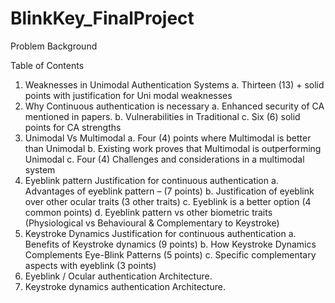 # BlinkKey_FinalProject

Problem Background

Table of Contents
01.	Weaknesses in Unimodal Authentication Systems
a.	Thirteen (13) + solid points with justification for Uni modal weaknesses
02.	Why Continuous authentication is necessary 
a.	Enhanced security of CA mentioned in papers.
b.	Vulnerabilities in Traditional
c.	Six (6) solid points for CA strengths
03.	Unimodal Vs Multimodal
a.	Four (4) points where Multimodal is better than Unimodal
b.	Existing work proves that Multimodal is outperforming Unimodal
c.	Four (4) Challenges and considerations in a multimodal system
04.	Eyeblink pattern Justification for continuous authentication
a.	Advantages of eyeblink pattern – (7 points)
b.	Justification of eyeblink over other ocular traits (3 other traits)
c.	Eyeblink is a better option (4 common points)
d.	Eyeblink pattern vs other biometric traits (Physiological vs Behavioural & Complementary to Keystroke)
05.	Keystroke Dynamics Justification for continuous authentication
a.	Benefits of Keystroke dynamics (9 points)
b.	How Keystroke Dynamics Complements Eye-Blink Patterns (5 points)
c.	Specific complementary aspects with eyeblink (3 points)
06.	Eyeblink / Ocular authentication Architecture.
07.	Keystroke dynamics authentication Architecture.
